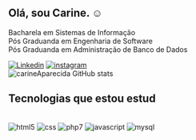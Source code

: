 ## Olá, sou Carine. ☺️
Bacharela em Sistemas de Informação<br/>
Pós Graduanda em Engenharia de Software</br>
Pós Graduanda em Administração de Banco de Dados


[![Linkedin](https://img.shields.io/badge/LinkedIn-0077B5?style=for-the-badge&logo=linkedin&logoColor=white
)](https://www.linkedin.com/in/carine-apcda)
[![instagram](https://img.shields.io/badge/Instagram-E4405F?style=for-the-badge&logo=instagram&logoColor=white
)](https://www.instagram.com/ca_pcda)<br/>
![carineAparecida GitHub stats](https://github-readme-stats.vercel.app/api?username=carineAparecida&show_icons=true&theme=onedark)

## Tecnologias que estou estud

<div style="display:inline_block"><br/>
	<img align="center" alt="html5" src="https://img.shields.io/badge/HTML5-E34F26?style=for-the-badge&logo=html5&logoColor=white"/>
	<img align="center" alt="css" src="https://img.shields.io/badge/CSS-239120?&style=for-the-badge&logo=css3&logoColor=white"/>
	<img align="center" alt="php7" src="https://img.shields.io/badge/PHP-777BB4?style=for-the-badge&logo=php&logoColor=white"/>
	<img align="center" alt="javascript" src="https://img.shields.io/badge/JavaScript-F7DF1E?style=for-the-badge&logo=javascript&logoColor=black"/>
	<img align="center" alt="mysql" src="https://img.shields.io/badge/MySQL-00000F?style=for-the-badge&logo=mysql&logoColor=white"/>
</div><br/>
